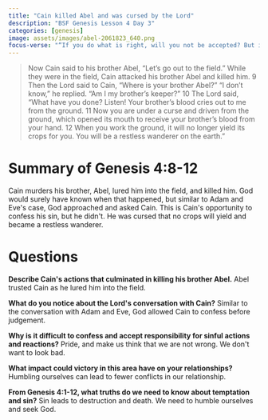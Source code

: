 ```yaml
---
title: "Cain killed Abel and was cursed by the Lord"
description: "BSF Genesis Lesson 4 Day 3"
categories: [genesis]
image: assets/images/abel-2061823_640.png
focus-verse: "“If you do what is right, will you not be accepted? But if you do not do what is right, sin is crouching at your door; it desires to have you, but you must rule over it.” – Genesis 4:7"
---
```


> Now Cain said to his brother Abel, “Let’s go out to the field.” While they were in the field, Cain attacked his brother Abel and killed him.
> 9 Then the Lord said to Cain, “Where is your brother Abel?”
> “I don’t know,” he replied. “Am I my brother’s keeper?”
> 10 The Lord said, “What have you done? Listen! Your brother’s blood cries out to me from the ground. 11 Now you are under a curse and driven from the ground, which opened its mouth to receive your brother’s blood from your hand. 12 When you work the ground, it will no longer yield its crops for you. You will be a restless wanderer on the earth.”

# Summary of Genesis 4:8-12

Cain murders his brother, Abel, lured him into the field, and killed him. God would surely have known when that happened, but similar to Adam and Eve's case, God approached and asked Cain. This is Cain's opportunity to confess his sin, but he didn't. He was cursed that no crops will yield and became a restless wanderer.

# Questions

**Describe Cain's actions that culminated in killing his brother Abel.** Abel trusted Cain as he lured him into the field.

**What do you notice about the Lord's conversation with Cain?** Similar to the conversation with Adam and Eve, God allowed Cain to confess before judgement.

**Why is it difficult to confess and accept responsibility for sinful actions and reactions?** Pride, and make us think that we are not wrong. We don't want to look bad.

**What impact could victory in this area have on your relationships?** Humbling ourselves can lead to fewer conflicts in our relationship.

**From Genesis 4:1-12, what truths do we need to know about temptation and sin?** Sin leads to destruction and death. We need to humble ourselves and seek God.
